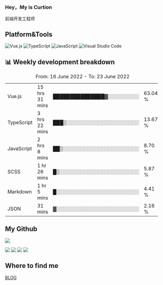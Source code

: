 ### Hey，My is Curtion
前端开发工程师
## Platform&Tools

![Vue.js](https://img.shields.io/badge/-Vue.js-4FC08D?style=flat-square&logo=Vue.js&logoColor=white)
![TypeScript](https://img.shields.io/badge/-TypeScript-007ACC?style=flat-square&logo=typescript&logoColor=white)
![JavaScript](https://img.shields.io/badge/-JavaScript-F7DF1E?style=flat-square&logo=javascript&logoColor=black)
![Visual Studio Code](https://img.shields.io/badge/-VSCode-007ACC?style=flat-square&logo=Visual-Studio-Code&logoColor=white)

## 📊 Weekly development breakdown

<!--START_SECTION:waka-->

<table><caption>From: 16 June 2022 - To: 23 June 2022</caption><tr><td>Vue.js</td><td>15 hrs 31 mins</td><td>███████████████▓░░░░░░░░░</td><td>63.04 %</td></tr><tr><td>TypeScript</td><td>3 hrs 22 mins</td><td>███▒░░░░░░░░░░░░░░░░░░░░░</td><td>13.67 %</td></tr><tr><td>JavaScript</td><td>2 hrs 8 mins</td><td>██▒░░░░░░░░░░░░░░░░░░░░░░</td><td>8.70 %</td></tr><tr><td>SCSS</td><td>1 hr 26 mins</td><td>█▒░░░░░░░░░░░░░░░░░░░░░░░</td><td>5.87 %</td></tr><tr><td>Markdown</td><td>1 hr 5 mins</td><td>█░░░░░░░░░░░░░░░░░░░░░░░░</td><td>4.41 %</td></tr><tr><td>JSON</td><td>31 mins</td><td>▓░░░░░░░░░░░░░░░░░░░░░░░░</td><td>2.16 %</td></tr></table>

<!--END_SECTION:waka-->

## My Github

![](http://github-profile-summary-cards.vercel.app/api/cards/profile-details?username=curtion&theme=nord_bright)

![](http://github-profile-summary-cards.vercel.app/api/cards/stats?username=curtion&theme=nord_bright)
![](http://github-profile-summary-cards.vercel.app/api/cards/productive-time?username=curtion&theme=nord_bright&utcOffset=8)
![](http://github-profile-summary-cards.vercel.app/api/cards/repos-per-language?username=curtion&theme=nord_bright)
![](http://github-profile-summary-cards.vercel.app/api/cards/most-commit-language?username=curtion&theme=nord_bright)

## Where to find me

[BLOG](https://blog.3gxk.net)
